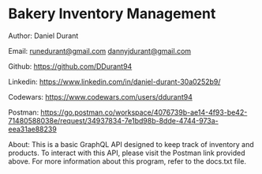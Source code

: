 # Bakery Inventory Management

Author: Daniel Durant

Email:
<runedurant@gmail.com>
<dannyjdurant@gmail.com>

Github:
<https://github.com/DDurant94>

Linkedin:
<https://www.linkedin.com/in/daniel-durant-30a0252b9/>

Codewars:
<https://www.codewars.com/users/ddurant94>

Postman:
<https://go.postman.co/workspace/4076739b-ae14-4f93-be42-71480588038e/request/34937834-7e1bd98b-8dde-4744-973a-eea31ae88239>

About:
This is a basic GraphQL API designed to keep track of inventory and products. To interact with this API, please visit the Postman link provided above. For more information about this program, refer to the docs.txt file.
